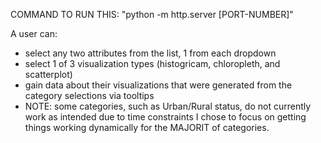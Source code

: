 COMMAND TO RUN THIS: "python -m http.server [PORT-NUMBER]"

A user can:
- select any two attributes from the list, 1 from each dropdown
- select 1 of 3 visualization types (histogricam, chloropleth, and scatterplot)
- gain data about their visualizations that were generated from the category selections via tooltips
- NOTE: some categories, such as Urban/Rural status, do not currently work as intended due to time constraints I chose to focus on getting things working dynamically for the MAJORIT of categories.
  

